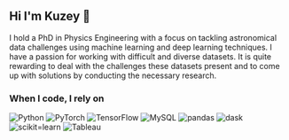 ## Hi I'm Kuzey 👋
I hold a PhD in Physics Engineering with a focus on tackling astronomical data challenges using machine learning and deep learning techniques. I have a passion for working with difficult and diverse datasets. It is quite rewarding to deal with the challenges these datasets present and to come up with solutions by conducting the necessary research.

<h3>When I code, I rely on</h3>
<p>
  <img alt="Python" src="https://img.shields.io/badge/python-3670A0?style=for-the-badge&logo=python&logoColor=ffdd54" />
  <img alt="PyTorch" src="https://img.shields.io/badge/PyTorch-black?style=for-the-badge&logo=PyTorch" />
  <img alt="TensorFlow" src="https://img.shields.io/badge/Tensorflow-red?style=for-the-badge&logo=Tensorflow&logoColor=white" />
  <img alt="MySQL" src="https://shields.io/badge/MySQL-lightgrey?logo=mysql&style=for-the-badge&logoColor=white&labelColor=blue" />
  <img alt="pandas" src="https://img.shields.io/badge/pandas-150458?logo=pandas&style=for-the-badge&logoColor=fff" />
  <img alt="dask" src="https://img.shields.io/badge/Dask-FC6E6B?logo=dask&style=for-the-badge&logoColor=fff" />
  <img alt="scikit=learn" src="https://img.shields.io/badge/scikit--learn-F7931E?logo=scikit-learn&style=for-the-badge&logoColor=white" />
  <img alt="Tableau" src="https://img.shields.io/badge/Tableau-E97627?style=for-the-badge&logo=Tableau&logoColor=white" />




  

  
</p>

<!--
**f-kuzey-edes-huyal/f-kuzey-edes-huyal** is a ✨ _special_ ✨ repository because its `README.md` (this file) appears on your GitHub profile.

Here are some ideas to get you started:

- 🔭 I’m currently working on ...
- 🌱 I’m currently learning ...
- 👯 I’m looking to collaborate on ...
- 🤔 I’m looking for help with ...
- 💬 Ask me about ...
- 📫 How to reach me: ...
- 😄 Pronouns: ...
- ⚡ Fun fact: ...
-->
